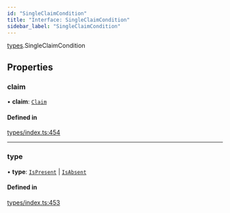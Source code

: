 ```yaml
---
id: "SingleClaimCondition"
title: "Interface: SingleClaimCondition"
sidebar_label: "SingleClaimCondition"
---
```


[types](../../../modules/Types/Types.md).SingleClaimCondition

## Properties

### claim

• **claim**: [`Claim`](../../../modules/Types/Types.md#claim)

#### Defined in

[types/index.ts:454](https://github.com/PolymeshAssociation/polymesh-sdk/blob/720afb69c/src/types/index.ts#L454)

___

### type

• **type**: [`IsPresent`](../../../enums/Types/ConditionType/ConditionType.md#ispresent) \| [`IsAbsent`](../../../enums/Types/ConditionType/ConditionType.md#isabsent)

#### Defined in

[types/index.ts:453](https://github.com/PolymeshAssociation/polymesh-sdk/blob/720afb69c/src/types/index.ts#L453)
